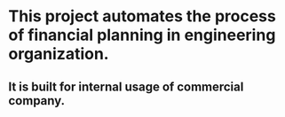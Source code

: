 # This project automates the process of financial planning in engineering organization.
## It is built for internal usage of commercial company.

